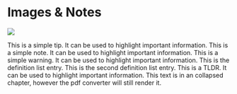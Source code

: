 # Images &amp; Notes

![](https://www.svgrepo.com/show/530629/indicator.svg)

<tip title='A simple tip'>
This is a simple tip. It can be used to highlight important information.
</tip>

<note title='A simple note'>
This is a simple note. It can be used to highlight important information.
</note>

<warning title='A simple warning'>
This is a simple warning. It can be used to highlight important information.
</warning>

<deflist type="narrow" sorted="desc">
    <def title="First Term">
        This is the definition list entry.
    </def>
    <def title="Second Term">
        This is the second definition list entry.
    </def>
</deflist>

<tldr>
This is a TLDR. It can be used to highlight important information.
</tldr> 

<chapter collapsible='true' title='A collapsible chapter'>
This text is in an collapsed chapter, however the pdf converter will still render it.
</chapter>